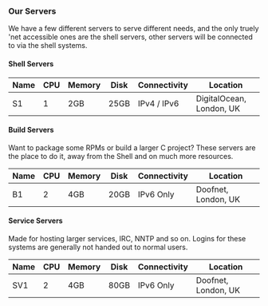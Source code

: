 ### Our Servers

We have a few different servers to serve different needs, and the only truely 'net accessible ones are the shell servers, other servers will be connected to via the shell systems.

#### Shell Servers

Name | CPU | Memory | Disk | Connectivity | Location    |
-----|-----|--------|------|--------------|-------------|
S1   | 1   | 2GB    | 25GB | IPv4 / IPv6  | DigitalOcean, London, UK |

#### Build Servers

Want to package some RPMs or build a larger C project? These servers are the place to do it, away from the Shell and on much more resources.

Name | CPU | Memory | Disk | Connectivity | Location    |
-----|-----|--------|------|--------------|-------------|
B1   | 2   | 4GB    | 20GB | IPv6 Only    | Doofnet, London, UK |

#### Service Servers

Made for hosting larger services, IRC, NNTP and so on. Logins for these systems are generally not handed out to normal users.

Name | CPU | Memory | Disk | Connectivity | Location    |
-----|-----|--------|------|--------------|-------------|
SV1  | 2   | 4GB    | 80GB | IPv6 Only    | Doofnet, London, UK |
